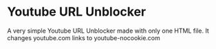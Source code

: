# Youtube URL Unblocker
A very simple Youtube URL Unblocker made with only one HTML file. It changes youtube.com links to youtube-nocookie.com
